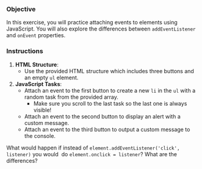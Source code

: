 <h3>Objective</h3>
<p>In this exercise, you will practice attaching events to elements using JavaScript. You will also explore the differences between <code>addEventListener</code> and <code>onEvent</code> properties.</p>
<h3>Instructions</h3>
<ol>
<li><strong>HTML Structure</strong>:
<ul>
<li>Use the provided HTML structure which includes three buttons and an empty <code>ul</code> element.</li>
</ul>
</li>
<li><strong>JavaScript Tasks</strong>:
<ul>
<li>Attach an event to the first button to create a new <code>li</code> in the <code>ul</code> with a random task from the provided array.
<ul>
<li>Make sure you scroll to the last task so the last one is always visible!</li>
</ul>
</li>
<li>Attach an event to the second button to display an alert with a custom message.</li>
<li>Attach an event to the third button to output a custom message to the console.</li>
</ul>
</li>
</ol>
<p>What would happen if instead of <code>element.addEventListener('click', listener)</code> you would&nbsp; do <code>element.onclick = listener</code>? What are the differences?&nbsp;</p>